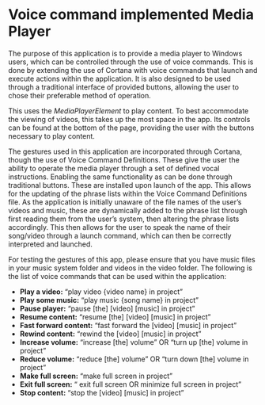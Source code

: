 # Voice command implemented Media Player

The purpose of this application is to provide a media player to Windows users, which can be controlled through the use of voice commands. This is done by extending the use of Cortana with voice commands that launch and execute actions within the application. It is also designed to be used through a traditional interface of provided buttons, allowing the user to chose their preferable method of operation. 

This uses the _MediaPlayerElement_ to play content. To best accommodate the viewing of videos, this takes up the most space in the app. Its controls can be found at the bottom of the page, providing the user with the buttons necessary to play content.  

The gestures used in this application are incorporated through Cortana, though the use of Voice Command Definitions. These give the user the ability to operate the media player through a set of defined vocal instructions. Enabling the same functionality as can be done through traditional buttons. These are installed upon launch of the app. This allows for the updating of the phrase lists within the Voice Command Definitions file. As the application is initially unaware of the file names of the user’s videos and music, these are dynamically added to the phrase list through first reading them from the user’s system, then altering the phrase lists accordingly. This then allows for the user to speak the name of their song/video through a launch command, which can then be correctly interpreted and launched. 

For testing the gestures of this app, please ensure that you have music files in your music system folder and videos in the video folder. The following is the list of voice commands that can be used within the application:  

* **Play a video:** “play video {video name} in project” 
* **Play some music:** “play music {song name} in project” 
* **Pause player:** “pause [the] [video] [music] in project” 
* **Resume content:** “resume [the] [video] [music] in project” 
* **Fast forward content:** “fast forward the [video] [music] in project” 
* **Rewind content:** “rewind the [video] [music] in project” 
* **Increase volume:** “increase [the] volume” OR “turn up [the] volume in project” 
* **Reduce volume:** “reduce [the] volume” OR “turn down [the] volume in project” 
* **Make full screen:** “make full screen in project” 
* **Exit full screen:** “ exit full screen OR minimize full screen in project” 
* **Stop content:** “stop the [video] [music] in project” 
